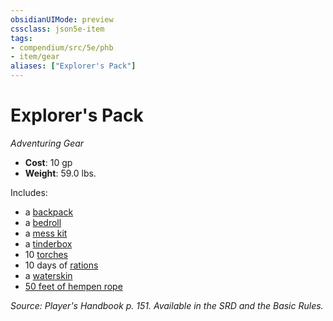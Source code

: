 ```yaml
---
obsidianUIMode: preview
cssclass: json5e-item
tags:
- compendium/src/5e/phb
- item/gear
aliases: ["Explorer's Pack"]
---
```

# Explorer's Pack
*Adventuring Gear*  

- **Cost**: 10 gp
- **Weight**: 59.0 lbs.

Includes:

- a [backpack](/compendium/items/backpack.md)  
- a [bedroll](/compendium/items/bedroll.md)  
- a [mess kit](/compendium/items/mess-kit.md)  
- a [tinderbox](/compendium/items/tinderbox.md)  
- 10 [torches](/compendium/items/torch.md)  
- 10 days of [rations](/compendium/items/rations-1-day.md)  
- a [waterskin](/compendium/items/waterskin.md)  
- [50 feet of hempen rope](/compendium/items/hempen-rope-50-feet.md)  

*Source: Player's Handbook p. 151. Available in the SRD and the Basic Rules.*